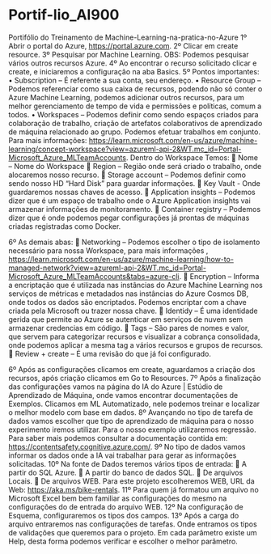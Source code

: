 # Portif-lio_AI900
Portifólio do Treinamento de Machine-Learning-na-pratica-no-Azure
1º Abrir o portal do Azure, https://portal.azure.com.
2º Clicar em create resource.
3º Pesquisar por Machine Learning. OBS: Podemos pesquisar vários outros recursos Azure.
4º Ao encontrar o recurso solicitado clicar e create, e iniciaremos a configuração na aba Basics.
5º Pontos importantes:
•	Subscription – É referente a sua conta, seu endereço.
•	Resource Group – Podemos referenciar como sua caixa de recursos, podendo não só conter o Azure Machine Learning, podemos adicionar outros recursos, para um melhor gerenciamento de tempo de vida e permissões e políticas, comum a todos.
•	Workspaces – Podemos definir como sendo espaços criados para colaboração de trabalho, criação de artefatos colaborativos de aprendizado de máquina relacionado ao grupo. Podemos efetuar trabalhos em conjunto.
Para mais informações: https://learn.microsoft.com/en-us/azure/machine-learning/concept-workspace?view=azureml-api-2&WT.mc_id=Portal-Microsoft_Azure_MLTeamAccounts.
Dentro do Workspace Temos:
	Nome  – Nome do Workspace
	Region – Região onde será criado o trabalho, onde alocaremos nosso recurso.
	Storage account – Podemos definir como sendo nosso HD “Hard Disk” para guardar informações.
	Key Vault  - Onde guardaremos nossas chaves de acesso.
	Application insights – Podemos dizer que é um espaço de trabalho onde o Azure Application insights vai armazenar informações de monitoramento.
	Container registry – Podemos dizer que é onde podemos pegar configurações já prontas de máquinas criadas registradas como Docker.

6º As demais abas:
	Networking – Podemos escolher o tipo de isolamento necessário para nossa Workspace, para mais informações , https://learn.microsoft.com/en-us/azure/machine-learning/how-to-managed-network?view=azureml-api-2&WT.mc_id=Portal-Microsoft_Azure_MLTeamAccounts&tabs=azure-cli.
	Encryption – Informa a encriptação que é utilizada nas instâncias do Azure Machine Learning nos serviços de métricas e metadados nas instâncias do Azure Cosmos DB, onde todos os dados são encriptados. Podemos encriptar com a chave criada pela Microsoft ou trazer nossa chave.
	Identidy – É uma identidade gerida que permite ao Azure se autenticar em serviços de nuvem sem armazenar credencias em código.
	Tags – São pares de nomes e valor, que servem para categorizar recursos e visualizar a cobrança consolidada, onde podemos aplicar a mesma tag a vários recursos e grupos de recursos.
	Review + create – É uma revisão do que já foi configurado.

6º Após as configurações clicamos em create, aguardamos a criação dos recursos, após criação clicamos em Go to Resources.
7º Após a finalização das configurações vamos na página do IA do Azure | Estúdio de Aprendizado de Máquina, onde vamos encontrar documentações de Exemplos. Clicamos em ML Automatizado, nele podemos treinar e localizar o melhor modelo com base em dados.
8º Avançando no tipo de tarefa de dados vamos escolher que tipo de aprendizado de máquina para o nosso experimento iremos utilizar. Para o nosso exemplo utilizaremos regressão. Para saber mais podemos consultar a documentação contida em: https://contentsafety.cognitive.azure.com/.
9º No tipo de dados vamos informar os dados onde a IA vai trabalhar para gerar as informações solicitadas.
10º Na fonte de Dados teremos vários tipos de entrada:
	A partir do SQL Azure.
	A partir do banco de dados SQL.
	De arquivos Locais.
	De arquivos WEB.
Para este projeto escolheremos WEB, URL da Web: https://aka.ms/bike-rentals.
11º Para quem já formatou um arquivo no Microsoft Excel bem bem familiar as configurações do mesmo na configurações do de entrada do arquivo WEB.
12º Na configuração de Esquema, configuraremos os tipos dos campos.
13º Após a carga do arquivo entraremos nas configurações de tarefas. Onde entramos os tipos de validações que queremos para o projeto. Em cada parâmetro existe um Help, desta forma podemos verificar e escolher o melhor parâmetro.


 
 


